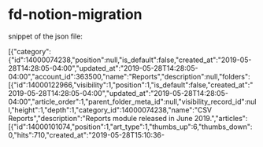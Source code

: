 # fd-notion-migration

snippet of the json file:

[{"category":{"id":14000074238,"position":null,"is_default":false,"created_at":"2019-05-28T14:28:05-04:00","updated_at":"2019-05-28T14:28:05-04:00","account_id":363500,"name":"Reports","description":null,"folders":[{"id":14000122966,"visibility":1,"position":1,"is_default":false,"created_at":"2019-05-28T14:28:05-04:00","updated_at":"2019-05-28T14:28:05-04:00","article_order":1,"parent_folder_meta_id":null,"visibility_record_id":null,"height":1,"depth":1,"category_id":14000074238,"name":"CSV Reports","description":"Reports module released in June 2019.","articles":[{"id":14000101074,"position":1,"art_type":1,"thumbs_up":6,"thumbs_down":0,"hits":710,"created_at":"2019-05-28T15:10:36-

